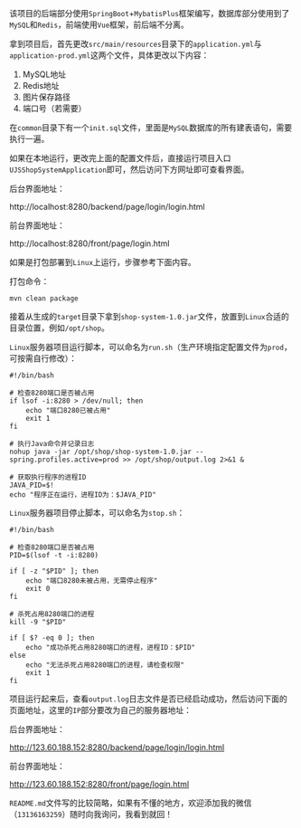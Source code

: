 该项目的后端部分使用`SpringBoot`+`MybatisPlus`框架编写，数据库部分使用到了`MySQL`和`Redis`，前端使用`Vue`框架，前后端不分离。

拿到项目后，首先更改`src/main/resources`目录下的`application.yml`与`application-prod.yml`这两个文件，具体更改以下内容：

1. MySQL地址
2. Redis地址
3. 图片保存路径
4. 端口号（若需要）

在`common`目录下有一个`init.sql`文件，里面是`MySQL`数据库的所有建表语句，需要执行一遍。

如果在本地运行，更改完上面的配置文件后，直接运行项目入口`UJSShopSystemApplication`即可，然后访问下方网址即可查看界面。

后台界面地址：

http://localhost:8280/backend/page/login/login.html

前台界面地址：

http://localhost:8280/front/page/login.html

如果是打包部署到`Linux`上运行，步骤参考下面内容。

打包命令：
```shell
mvn clean package
```

接着从生成的`target`目录下拿到`shop-system-1.0.jar`文件，放置到`Linux`合适的目录位置，例如`/opt/shop`。

`Linux`服务器项目运行脚本，可以命名为`run.sh`（生产环境指定配置文件为`prod`，可按需自行修改）：

```shell
#!/bin/bash

# 检查8280端口是否被占用
if lsof -i:8280 > /dev/null; then
    echo "端口8280已被占用"
    exit 1
fi

# 执行Java命令并记录日志
nohup java -jar /opt/shop/shop-system-1.0.jar --spring.profiles.active=prod >> /opt/shop/output.log 2>&1 &

# 获取执行程序的进程ID
JAVA_PID=$!
echo "程序正在运行，进程ID为：$JAVA_PID"
```

`Linux`服务器项目停止脚本，可以命名为`stop.sh`：

```shell
#!/bin/bash

# 检查8280端口是否被占用
PID=$(lsof -t -i:8280)

if [ -z "$PID" ]; then
    echo "端口8280未被占用，无需停止程序"
    exit 0
fi

# 杀死占用8280端口的进程
kill -9 "$PID"

if [ $? -eq 0 ]; then
    echo "成功杀死占用8280端口的进程，进程ID：$PID"
else
    echo "无法杀死占用8280端口的进程，请检查权限"
    exit 1
fi
```

项目运行起来后，查看`output.log`日志文件是否已经启动成功，然后访问下面的页面地址，这里的`IP`部分要改为自己的服务器地址：

后台界面地址：

http://123.60.188.152:8280/backend/page/login/login.html

前台界面地址：

http://123.60.188.152:8280/front/page/login.html

`README.md`文件写的比较简略，如果有不懂的地方，欢迎添加我的微信（`13136163259`）随时向我询问，我看到就回！